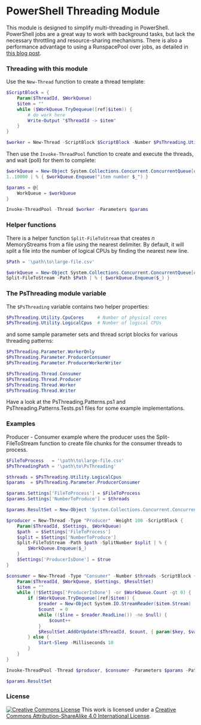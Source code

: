 # PowerShell Threading Module

This module is designed to simplify multi-threading in PowerShell. PowerShell jobs are a great way to work with background tasks, but lack the necessary throttling and resource-sharing mechanisms. There is also a performance advantage to using a RunspacePool over jobs, as detailed in [this blog post](https://learn-powershell.net/2012/05/13/using-background-runspaces-instead-of-psjobs-for-better-performance/).

### Threading with this module

Use the `New-Thread` function to create a thread template:

```powershell
$ScriptBlock = {
    Param($ThreadId, $WorkQueue)
    $item = ""
    while ($WorkQueue.TryDequeue([ref]$item)) {
        # do work here
        Write-Output "$ThreadId -> $item"
    }
}

$worker = New-Thread -ScriptBlock $ScriptBlock -Number $PsThreading.Utility.LogicalCpus
```

Then use the `Invoke-ThreadPool` function to create and execute the threads, and wait (poll) for them to complete:

```powershell
$workQueue = New-Object System.Collections.Concurrent.ConcurrentQueue[object]
1..10000 | % { $workQueue.Enqueue("item number $_") }

$params = @{
    WorkQueue = $workQueue
}

Invoke-ThreadPool -Thread $worker -Parameters $params
```

### Helper functions

There is a helper function `Split-FileToStream` that creates *n* MemoryStreams from a file using the nearest delimiter. By default, it will split a file into the number of logical CPUs by finding the nearest new line.

```powershell
$Path = '\path\to\large-file.csv'

$workQueue = New-Object System.Collections.Concurrent.ConcurrentQueue[object]
Split-FileToStream -Path $Path | % { $workQueue.Enqueue($_) }
```

### The PsThreading module variable

The `$PsThreading` variable contains two helper properties:

```powershell
$PsThreading.Utility.CpuCores     # Number of physical cores
$PsThreading.Utility.LogicalCpus  # Number of logical CPUs
```

and some sample parameter sets and thread script blocks for various threading patterns:

```powershell
$PsThreading.Parameter.WorkerOnly
$PsThreading.Parameter.ProducerConsumer
$PsThreading.Parameter.ProducerWorkerWriter

$PsThreading.Thread.Consumer
$PsThreading.Thread.Producer
$PsThreading.Thread.Worker
$PsThreading.Thread.Writer
```

Have a look at the PsThreading.Patterns.ps1 and PsThreading.Patterns.Tests.ps1 files for some example implementations.

### Examples

Producer - Consumer example where the producer uses the Split-FileToStream function to create file chunks for the consumer threads to process.

```powershell
$FileToProcess   = '\path\to\large-file.csv'
$PsThreadingPath = '\path\to\PsThreading'

$threads = $PsThreading.Utility.LogicalCpus
$params  = $PsThreading.Parameter.ProducerConsumer

$params.Settings['FileToProcess'] = $FileToProcess
$params.Settings['NumberToProduce'] = $threads

$params.ResultSet = New-Object 'System.Collections.Concurrent.ConcurrentDictionary`2[string,int]'

$producer = New-Thread -Type "Producer" -Weight 100 -ScriptBlock {
    Param($ThreadId, $Settings, $WorkQueue)
    $path  = $Settings['FileToProcess']
    $split = $Settings['NumberToProduce']
    Split-FileToStream -Path $path -SplitNumber $split | % {
        $WorkQueue.Enqueue($_)
    }
    $Settings['ProducerIsDone'] = $true
}

$consumer = New-Thread -Type "Consumer" -Number $threads -ScriptBlock {
    Param($ThreadId, $WorkQueue, $Settings, $ResultSet)
    $item = ""
    while (!$Settings['ProducerIsDone'] -or $WorkQueue.Count -gt 0) {
        if ($WorkQueue.TryDequeue([ref]$item)) {
            $reader = New-Object System.IO.StreamReader($item.Stream)
            $count  = 0
            while (($line = $reader.ReadLine()) -ne $null) {
                $count++
            }
            $ResultSet.AddOrUpdate($ThreadId, $count, { param($key, $val) $val + $count }) | Out-Null
        } else {
            Start-Sleep -Milliseconds 10
        }
    }
}

Invoke-ThreadPool -Thread $producer, $consumer -Parameters $params -PathsToImport $PsThreadingPath

$params.ResultSet
```

### License

<a rel="license" href="http://creativecommons.org/licenses/by-sa/4.0/"><img alt="Creative Commons License" style="border-width:0" src="https://i.creativecommons.org/l/by-sa/4.0/88x31.png" /></a>
This work is licensed under a <a rel="license" href="http://creativecommons.org/licenses/by-sa/4.0/">Creative Commons Attribution-ShareAlike 4.0 International License</a>.
